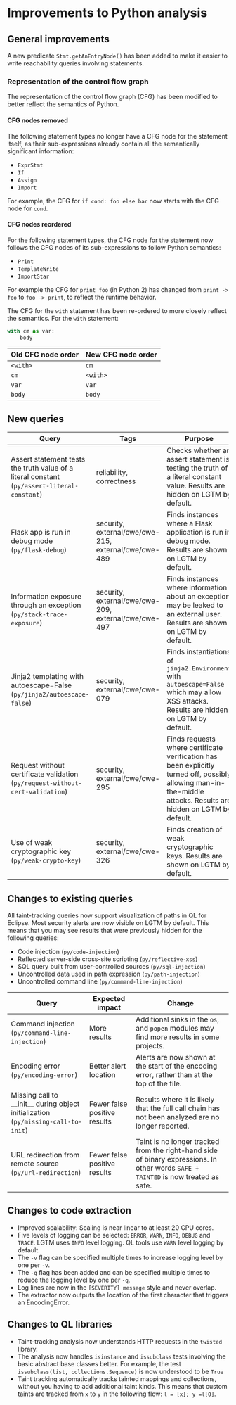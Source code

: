 # Improvements to Python analysis

## General improvements

A new predicate `Stmt.getAnEntryNode()` has been added to make it easier to write reachability queries involving statements.

### Representation of the control flow graph

The representation of the control flow graph (CFG) has been modified to better reflect the semantics of Python.

#### CFG nodes removed

The following statement types no longer have a CFG node for the statement itself, as their sub-expressions already contain all the
semantically significant information:

* `ExprStmt`
* `If`
* `Assign`
* `Import`

For example, the CFG for `if cond: foo else bar` now starts with the CFG node for `cond`.

#### CFG nodes reordered

For the following statement types, the CFG node for the statement now follows the CFG nodes of its sub-expressions to follow Python semantics:

* `Print`
* `TemplateWrite`
* `ImportStar`

For example the CFG for `print foo` (in Python 2) has changed from `print -> foo` to `foo -> print`, to reflect the runtime behavior.

The CFG for the `with` statement has been re-ordered to more closely reflect the semantics.
For the `with` statement:
```python
with cm as var:
    body
```

| Old CFG node order | New CFG node order |
|--------------------|--------------------|
|    `<with>`        |     `cm`           |
|    `cm`            |     `<with>`       |
|    `var`           |     `var`          |
|    `body`          |     `body`         |


## New queries

| **Query**                   | **Tags**  | **Purpose**                                                        |
|-----------------------------|-----------|--------------------------------------------------------------------|
| Assert statement tests the truth value of a literal constant (`py/assert-literal-constant`) | reliability, correctness     | Checks whether an assert statement is testing the truth of a literal constant value. Results are hidden on LGTM by default. |
| Flask app is run in debug mode (`py/flask-debug`) | security, external/cwe/cwe-215, external/cwe/cwe-489 | Finds instances where a Flask application is run in debug mode. Results are shown on LGTM by default. |
| Information exposure through an exception (`py/stack-trace-exposure`) | security, external/cwe/cwe-209, external/cwe/cwe-497 | Finds instances where information about an exception may be leaked to an external user. Results are shown on LGTM by default. |
| Jinja2 templating with autoescape=False (`py/jinja2/autoescape-false`) | security, external/cwe/cwe-079 | Finds instantiations of `jinja2.Environment` with `autoescape=False` which may allow XSS attacks. Results are hidden on LGTM by default. |
| Request without certificate validation (`py/request-without-cert-validation`) | security, external/cwe/cwe-295 | Finds requests where certificate verification has been explicitly turned off, possibly allowing man-in-the-middle attacks. Results are hidden on LGTM by default. |
| Use of weak cryptographic key (`py/weak-crypto-key`) | security, external/cwe/cwe-326 | Finds creation of weak cryptographic keys. Results are shown on LGTM by default. |

## Changes to existing queries

All taint-tracking queries now support visualization of paths in QL for Eclipse.
Most security alerts are now visible on LGTM by default. This means that you may see results that were previously hidden for the following queries: 

* Code injection (`py/code-injection`)
* Reflected server-side cross-site scripting (`py/reflective-xss`)
* SQL query built from user-controlled sources (`py/sql-injection`)
* Uncontrolled data used in path expression (`py/path-injection`)
* Uncontrolled command line (`py/command-line-injection`)

| **Query**                  | **Expected impact**    | **Change**                                                       |
|----------------------------|------------------------|------------------------------------------------------------------|
| Command injection (`py/command-line-injection`) | More results | Additional sinks in the `os`, and `popen` modules may find more results in some projects. |
| Encoding error (`py/encoding-error`) | Better alert location | Alerts are now shown at the start of the encoding error, rather than at the top of the file. |
| Missing call to \_\_init\_\_ during object initialization (`py/missing-call-to-init`) | Fewer false positive results | Results where it is likely that the full call chain has not been analyzed are no longer reported. |
| URL redirection from remote source (`py/url-redirection`) | Fewer false positive results | Taint is no longer tracked from the right-hand side of binary expressions. In other words `SAFE + TAINTED` is now treated as safe. |


## Changes to code extraction

* Improved scalability: Scaling is near linear to at least 20 CPU cores.
* Five levels of logging can be selected: `ERROR`, `WARN`, `INFO`, `DEBUG` and `TRACE`. LGTM uses `INFO` level logging. QL tools use `WARN` level logging by default.
* The `-v` flag can be specified multiple times to increase logging level by one per `-v`.
* The `-q` flag has been added and can be specified multiple times to reduce the logging level by one per `-q`.
* Log lines are now in the `[SEVERITY] message` style and never overlap.
* The extractor now outputs the location of the first character that triggers an EncodingError.

## Changes to QL libraries

* Taint-tracking analysis now understands HTTP requests in the `twisted` library.
* The analysis now handles `isinstance` and `issubclass` tests involving the basic abstract base classes better. For example, the test `issubclass(list, collections.Sequence)` is now understood to be `True`
* Taint tracking automatically tracks tainted mappings and collections, without you having to add additional taint kinds. This means that custom taints are tracked from `x` to `y` in the following flow: `l = [x]; y =l[0]`.
